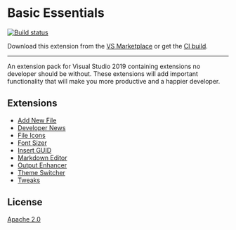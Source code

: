 # Basic Essentials

[![Build status](https://ci.appveyor.com/api/projects/status/5lt8lmrrkipb7r18?svg=true)](https://ci.appveyor.com/project/madskristensen/basicessentials)

Download this extension from the [VS Marketplace](https://marketplace.visualstudio.com/items?itemName=MadsKristensen.BasicEssentials)
or get the [CI build](https://www.vsixgallery.com/extension/046d9eae-a595-4033-9a0d-209e3f01b90d/).

---------------------------------------

An extension pack for Visual Studio 2019 containing extensions no developer should be without. These extensions will add important functionality that will make you more productive and a happier developer.

## Extensions

- [Add New File](https://marketplace.visualstudio.com/items?itemName=MadsKristensen.AddNewFile)
- [Developer News](https://marketplace.visualstudio.com/items?itemName=MadsKristensen.DeveloperNews)
- [File Icons](https://marketplace.visualstudio.com/items?itemName=MadsKristensen.FileIcons)
- [Font Sizer](https://marketplace.visualstudio.com/items?itemName=MadsKristensen.FontSizer2)
- [Insert GUID](https://marketplace.visualstudio.com/items?itemName=MadsKristensen.insertguid)
- [Markdown Editor](https://marketplace.visualstudio.com/items?itemName=MadsKristensen.MarkdownEditor)
- [Output Enhancer](https://marketplace.visualstudio.com/items?itemName=NikolayBalakin.Outputenhancer)
- [Theme Switcher](https://marketplace.visualstudio.com/items?itemName=MadsKristensen.ThemeSwitcher)
- [Tweaks](https://marketplace.visualstudio.com/items?itemName=MadsKristensen.Tweaks)


## License
[Apache 2.0](LICENSE)